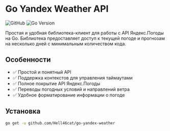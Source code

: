 # Go Yandex Weather API

![GitHub](https://img.shields.io/github/license/Hell46cat/go-yandex-weather)
![Go Version](https://img.shields.io/github/go-mod/go-version/Hell46cat/go-yandex-weather)

Простая и удобная библиотека-клиент для работы с API Яндекс.Погоды на Go. Библиотека предоставляет доступ к текущей погоде и прогнозам на несколько дней с минимальным количеством кода.

## Особенности

- ✅ Простой и понятный API
- ✅ Поддержка контекстов для управления таймаутами
- ✅ Полное покрытие API Яндекс.Погоды
- ✅ Переводы погодных условий и направлений ветра
- ✅ Удобное форматирование информации о погоде

## Установка

```bash
go get -u github.com/Hell46cat/go-yandex-weather